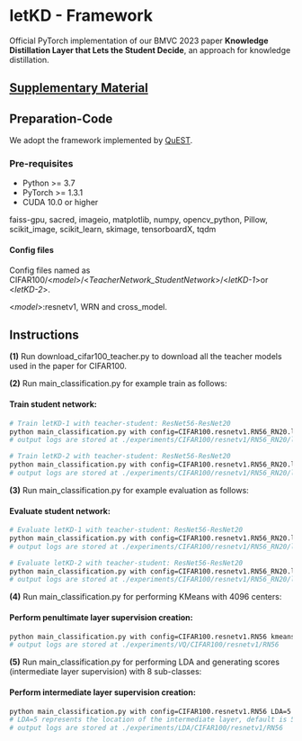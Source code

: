 # letKD - Framework
Official PyTorch implementation of our BMVC 2023 paper **Knowledge Distillation Layer that Lets the Student Decide**, an approach for knowledge distillation.

## **[Supplementary Material](https://github.com/adagorgun/letKD-framework/blob/main/supplementary_material.pdf)**

## **Preparation-Code**

We adopt the framework implemented by [QuEST](https://github.com/valeoai/quest).

### **Pre-requisites**
* Python >= 3.7
* PyTorch >= 1.3.1
* CUDA 10.0 or higher

faiss-gpu, sacred, imageio, matplotlib, numpy, opencv_python, Pillow, scikit_image, scikit_learn, skimage, tensorboardX, tqdm

#### Config files
Config files named as CIFAR100/<*model*>/<*TeacherNetwork_StudentNetwork*>/<*letKD-1*>or <*letKD-2*>. 

<*model*>:resnetv1, WRN and cross_model.

## **Instructions**

**(1)** Run download_cifar100_teacher.py to download all the teacher models used in the paper for CIFAR100. 

**(2)** Run main_classification.py for example train as follows:

#### Train student network:
```bash
# Train letKD-1 with teacher-student: ResNet56-ResNet20
python main_classification.py with config=CIFAR100.resnetv1.RN56_RN20.letKD-1 
# output logs are stored at ./experiments/CIFAR100/resnetv1/RN56_RN20/letKD-1 

# Train letKD-2 with teacher-student: ResNet56-ResNet20
python main_classification.py with config=CIFAR100.resnetv1.RN56_RN20.letKD-2 
# output logs are stored at ./experiments/CIFAR100/resnetv1/RN56_RN20/letKD-2
```

**(3)** Run main_classification.py for example evaluation as follows:

#### Evaluate student network:
```bash
# Evaluate letKD-1 with teacher-student: ResNet56-ResNet20
python main_classification.py with config=CIFAR100.resnetv1.RN56_RN20.letKD-1 evaluate=True
# output logs are stored at ./experiments/CIFAR100/resnetv1/RN56_RN20/letKD-1 

# Evaluate letKD-2 with teacher-student: ResNet56-ResNet20
python main_classification.py with config=CIFAR100.resnetv1.RN56_RN20.letKD-2 evaluate=True
# output logs are stored at ./experiments/CIFAR100/resnetv1/RN56_RN20/letKD-2
```

**(4)** Run main_classification.py for performing KMeans with 4096 centers:

#### Perform penultimate layer supervision creation:
```bash
python main_classification.py with config=CIFAR100.resnetv1.RN56 kmeans=4096
# output logs are stored at ./experiments/VQ/CIFAR100/resnetv1/RN56
```

**(5)** Run main_classification.py for performing LDA and generating scores (intermediate layer supervision) with 8 sub-classes:

#### Perform intermediate layer supervision creation:
```bash
python main_classification.py with config=CIFAR100.resnetv1.RN56 LDA=5
# LDA=5 represents the location of the intermediate layer, default is 5 for RN models
# output logs are stored at ./experiments/LDA/CIFAR100/resnetv1/RN56
